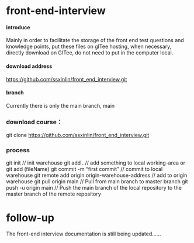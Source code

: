 # front-end-interview

#### introduce
Mainly in order to facilitate the storage of the front end test questions and knowledge points, put these files on gITee hosting, when necessary, 
directly download on GITee, do not need to put in the computer local.

#### download address

https://github.com/ssxinlin/front_end_interview.git

#### branch

Currently there is only the main branch, main

### download course：

git clone https://github.com/ssxinlin/front_end_interview.git

### process

git init                                                // init warehouse
git add .                                               // add something to local working-area or  git add   (fileName)
git commit -m “first commit”                            // commit to local warehouse
git remote add origin  origin-warehouse-address         // add to origin warehouse
git pull origin main                                  // Pull from main branch to master branch
git push -u origin main                               // Push the main branch of the local repository to the master branch of the remote repository


# follow-up

The front-end interview documentation is still being updated......
